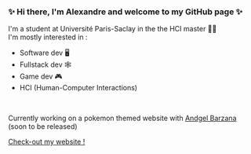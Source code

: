 ### ✨ Hi there, I'm Alexandre and welcome to my GitHub page ✨

I'm a student at Université Paris-Saclay in the the HCI master 👨‍💻
<br>
I'm mostly interested in : 
<br>
- Software dev 🖥
- Fullstack dev 🕸
- Game dev 🎮
- HCI (Human-Computer Interactions)
<br>

Currently working on a pokemon themed website with [Andgel Barzana](https://github.com/voolak) (soon to be released)

[Check-out my website !](https://aciorascu.me)
